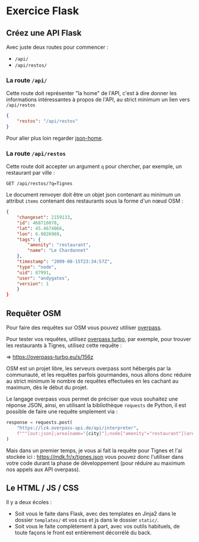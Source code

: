 # Exercice Flask

## Créez une API Flask

Avec juste deux routes pour commencer :

- `/api/`
- `/api/restos/`


### La route `/api/`

Cette route doit représenter "la home" de l'API, c'est à dire donner
les informations intéressantes à propos de l'API, au strict minimum un
lien vers `/api/restos`

```json
{
    "restos": "/api/restos"
}
```

Pour aller plus loin regarder [json-home](https://mnot.github.io/I-D/json-home/).


### La route `/api/restos`

Cette route doit accepter un argument `q` pour chercher, par exemple,
un restaurant par ville :

```
GET /api/restos/?q=Tignes
```

Le document renvoyer doit être un objet json contenant au minimum un
attribut `items` contenant des restaurants sous la forme d'un nœud OSM :

```json
{
    "changeset": 2159133,
    "id": 468716078,
    "lat": 45.4674066,
    "lon": 6.9026969,
    "tags": {
        "amenity": "restaurant",
        "name": "Le Chardonnet"
    },
    "timestamp": "2009-08-15T23:34:57Z",
    "type": "node",
    "uid": 87991,
    "user": "andygates",
    "version": 1
    }
}
```


## Requêter OSM

Pour faire des requêtes sur OSM vous pouvez utiliser
[overpass](https://wiki.openstreetmap.org/wiki/Overpass).

Pour tester vos requêtes, utilisez [overpass
turbo](https://overpass-turbo.eu/), par exemple, pour trouver les
restaurants à Tignes, utilisez cette requête :

=> https://overpass-turbo.eu/s/156z

OSM est un projet libre, les serveurs overpass sont hébergés par la
communauté, et les requêtes parfois gourmandes, nous allons donc
réduire au strict minimum le nombre de requêtes effectuées en les
cachant au maximum, dès le début du projet.

Le langage overpass vous permet de préciser que vous souhaitez une
réponse JSON, ainsi, en utilisant la bibliothèque `requests` de
Python, il est possible de faire une requête smplement via :

```python
response = requests.post(
    "https://lz4.overpass-api.de/api/interpreter",
    f"""[out:json];area[name="{city}"];node["amenity"="restaurant"](area);out meta;""".encode("UTF-8")
)
```

Mais dans un premier temps, je vous ai fait la requête pour Tignes et
l'ai stockée ici : https://mdk.fr/x/tignes.json vous pouvez donc
l'utiliser dans votre code durant la phase de développement (pour
réduire au maximum nos appels aux API overpass).


## Le HTML / JS / CSS

Il y a deux écoles :

- Soit vous le faite dans Flask, avec des templates en Jinja2 dans le
  dossier `templates/` et vos css et js dans le dossier `static/`.
- Soit vous le faite complètement à part, avec vos outils habituels,
  de toute façons le front est entièrement décorrélé du back.
